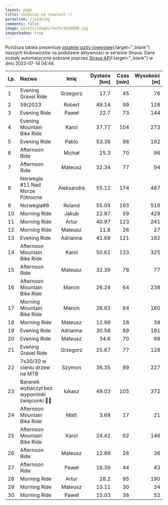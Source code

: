 ```yaml
---
layout: page
title: Jeździmy na rowerach :)
permalink: /jezdzimy
comments: false
image: assets/images/kmtb/kmtb008.jpg
imageshadow: true
---
```


Poniższa tabela prezentuje [ostatnie jazdy rowerowe](https://www.strava.com/clubs/336381){:target="_blank"} naszych klubowiczów na podstawie aktywności w serwisie Strava. Dane zostały automatycznie pobrane poprzez [Strava API](https://developers.strava.com/docs/reference/#api-Clubs-getClubActivitiesById){:target="_blank"} w dniu 2023-07-14 04:44.

Lp. | Nazwa | Imię | Dystans [km] | Czas [min] | Wysokość [m]
:--- | :--- | :---: | ---: | ---: | ---:
1|Evening Gravel Ride|Grzegorz|17.7|45|76
2|59/2023|Robert|49.14|99|128
3|Evening Ride|Paweł|22.7|73|144
4|Evening Mountain Bike Ride|Karol|37.77|104|273
5|Evening Ride|Pablo|53.38|98|192
6|Afternoon Ride|Michał|25.3|70|96
7|Afternoon Ride|Mateusz|32.34|77|94
8|Norwegia #11 Nad Morze Północne |Aleksandra|55.12|174|487
9|Norwegia#6|Roland|55.05|163|516
10|Morning Ride|Jakub|22.87|59|428
11|Morning Ride|Artur|40.97|123|241
12|Morning Ride|Mateusz|11.8|26|27
13|Evening Ride|Adrianna|41.69|121|182
14|Afternoon Mountain Bike Ride|Karol|50.61|133|325
15|Afternoon Ride|Mateusz|32.39|78|77
16|Afternoon Mountain Bike Ride|Marcin|26.24|64|238
17|Morning Mountain Bike Ride|Marcin|26.83|64|160
18|Morning Ride|Mateusz|12.99|28|38
19|Evening Ride|Adrianna|30.58|89|181
20|Evening Ride|Mateusz|34.6|70|99
21|Evening Gravel Ride|Grzegorz|25.67|77|128
22|7x30/30 w cieniu drzew na MTB|Szymon|36.35|89|227
23|Baranek wybaczył bez wypominki święconki 🏁😎|łukasz|49.03|105|372
24|Afternoon Mountain Bike Ride|Matt|3.68|17|21
25|Afternoon Mountain Bike Ride|Karol|24.42|62|146
26|Afternoon Ride|Mateusz|12.89|28|36
27|Afternoon Ride|Paweł|16.39|44|43
28|Morning Ride|Artur|28.2|95|190
29|Morning Ride|Mateusz|13.11|30|34
30|Morning Ride|Paweł|15.03|38|52
